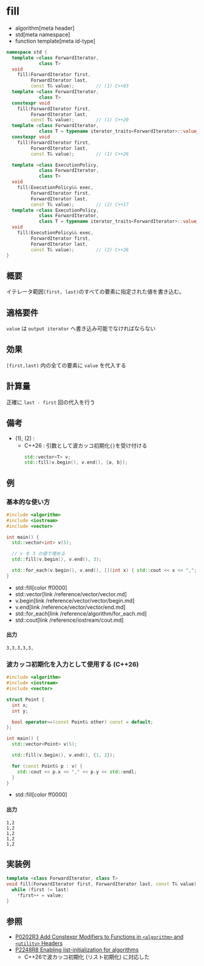# fill
* algorithm[meta header]
* std[meta namespace]
* function template[meta id-type]

```cpp
namespace std {
  template <class ForwardIterator,
            class T>
  void
    fill(ForwardIterator first,
         ForwardIterator last,
         const T& value);        // (1) C++03
  template <class ForwardIterator,
            class T>
  constexpr void
    fill(ForwardIterator first,
         ForwardIterator last,
         const T& value);        // (1) C++20
  template <class ForwardIterator,
            class T = typename iterator_traits<ForwardIterator>::value_type>
  constexpr void
    fill(ForwardIterator first,
         ForwardIterator last,
         const T& value);        // (1) C++26

  template <class ExecutionPolicy,
            class ForwardIterator,
            class T>
  void
    fill(ExecutionPolicy&& exec,
         ForwardIterator first,
         ForwardIterator last,
         const T& value);        // (2) C++17
  template <class ExecutionPolicy,
            class ForwardIterator,
            class T = typename iterator_traits<ForwardIterator>::value_type>
  void
    fill(ExecutionPolicy&& exec,
         ForwardIterator first,
         ForwardIterator last,
         const T& value);        // (2) C++26
}
```

## 概要
イテレータ範囲`[first, last)`のすべての要素に指定された値を書き込む。


## 適格要件
`value` は `output iterator` へ書き込み可能でなければならない


## 効果
`[first,last)` 内の全ての要素に `value` を代入する


## 計算量
正確に `last - first` 回の代入を行う


## 備考
- (1), (2) :
    - C++26 : 引数として波カッコ初期化`{}`を受け付ける
        ```cpp
        std::vector<T> v;
        std::fill(v.begin(), v.end(), {a, b});
        ```


## 例
### 基本的な使い方
```cpp example
#include <algorithm>
#include <iostream>
#include <vector>

int main() {
  std::vector<int> v(5);

  // v を 3 の値で埋める
  std::fill(v.begin(), v.end(), 3);

  std::for_each(v.begin(), v.end(), [](int x) { std::cout << x << ","; });
}
```
* std::fill[color ff0000]
* std::vector[link /reference/vector/vector.md]
* v.begin[link /reference/vector/vector/begin.md]
* v.end[link /reference/vector/vector/end.md]
* std::for_each[link /reference/algorithm/for_each.md]
* std::cout[link /reference/iostream/cout.md]

#### 出力
```
3,3,3,3,3,
```

### 波カッコ初期化を入力として使用する (C++26)
```cpp example
#include <algorithm>
#include <iostream>
#include <vector>

struct Point {
  int x;
  int y;

  bool operator==(const Point& other) const = default;
};

int main() {
  std::vector<Point> v(5);

  std::fill(v.begin(), v.end(), {1, 2});

  for (const Point& p : v) {
    std::cout << p.x << "," << p.y << std::endl;
  }
}
```
* std::fill[color ff0000]

#### 出力
```
1,2
1,2
1,2
1,2
1,2
```


## 実装例
```cpp
template <class ForwardIterator, class T>
void fill(ForwardIterator first, ForwardIterator last, const T& value) {
  while (first != last)
    *first++ = value;
}
```


## 参照
- [P0202R3 Add Constexpr Modifiers to Functions in `<algorithm>` and `<utility>` Headers](http://www.open-std.org/jtc1/sc22/wg21/docs/papers/2017/p0202r3.html)
- [P2248R8 Enabling list-initialization for algorithms](https://open-std.org/jtc1/sc22/wg21/docs/papers/2024/p2248r8.html)
    - C++26で波カッコ初期化 (リスト初期化) に対応した
